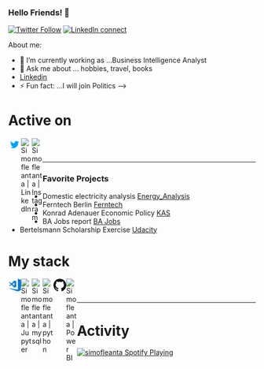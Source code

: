 ### Hello Friends! 👋

[![Twitter Follow](https://img.shields.io/twitter/follow/simofleanta?color=1DA1F2&logo=twitter&style=for-the-badge)](https://twitter.com/simofleanta)
[![LinkedIn connect](https://img.shields.io/badge/LinkedIn-connect-blue)](https://www.linkedin.com/in/simonafleanta)



About me:

- 🔭 I’m currently working as ...Business Intelligence Analyst
- 💬 Ask me about ... hobbies, travel, books 
- [Linkedin](https://www.linkedin.com/in/simonafleanta/)
- ⚡ Fun fact: ...I will join Politics
-->

# Active on 

<img align="left" alt="Twitter" width="26px" src="https://raw.githubusercontent.com/github/explore/80688e429a7d4ef2fca1e82350fe8e3517d3494d/topics/twitter/twitter.png" />
<img align="left" alt="Simofleanta | LinkedIn" width="22px" src="https://cdn.jsdelivr.net/npm/simple-icons@v3/icons/linkedin.svg" />
<img align="left" alt="Simofleanta | Instagram" width="22px" src="https://cdn.jsdelivr.net/npm/simple-icons@v3/icons/instagram.svg" />
<br />
<br />

---



### Favorite Projects

- Domestic electricity analysis [Energy_Analysis](https://github.com/Hirsch-BI-Solutions/Electric-Energy-Consumption-Analysis)
- Ferntech Berlin [Ferntech](https://github.com/Hirsch-BI-Solutions/Ferntech-Insights/blob/main/Power%20%20Venture%20BI%20dashboard%20visual.MD)
- Konrad Adenauer Economic Policy [KAS](https://github.com/Tracking-International-Affairs/Economic-Policy-debate)
- BA Jobs report [BA Jobs](https://github.com/simofleanta/BA-Jobs-Report)
- Bertelsmann Scholarship Exercise [Udacity](https://github.com/simofleanta/Udacity)


# My stack


<img align="left" alt="Visual Studio Code" width="26px" src="https://raw.githubusercontent.com/github/explore/80688e429a7d4ef2fca1e82350fe8e3517d3494d/topics/visual-studio-code/visual-studio-code.png" />

<img align="left" alt="Simofleanta | Jupyter" width="22px" color="#F2C811" src="https://cdn.jsdelivr.net/npm/simple-icons@v3/icons/jupyter.svg" />

<img align="left" alt="Simofleanta | mysql" width="22px" color="#F2C811" src="https://cdn.jsdelivr.net/npm/simple-icons@v3/icons/mysql.svg" />

<img align="left" alt="Simofleanta | python" width="22px" color="#F2C811" src="https://cdn.jsdelivr.net/npm/simple-icons@v3/icons/python.svg" />

<img align="left" alt="GitHub" width="26px" src="https://raw.githubusercontent.com/github/explore/78df643247d429f6cc873026c0622819ad797942/topics/github/github.png" />

<img align="left" alt="Simofleanta | Power BI" width="22px" color="#F2C811" src="https://cdn.jsdelivr.net/npm/simple-icons@v3/icons/powerbi.svg" />



<br />
<br />

---

# Activity

[<img src="https://now-playing-simofleanta.vercel.app/api/spotify-playing" alt="simofleanta Spotify Playing" width="350" />](https://open.spotify.com/user/40ghawdoblwzgun5xf6ci4icm)


